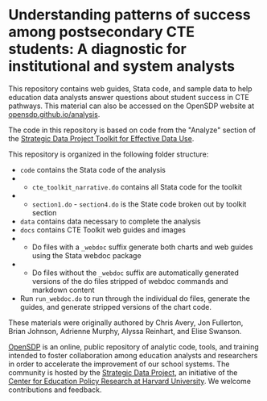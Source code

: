 # Understanding patterns of success among postsecondary CTE students: A diagnostic for institutional and system analysts
This repository contains web guides, Stata code, and sample
data to help education data analysts answer questions about student success in CTE pathways. 
This material can also be accessed on the
OpenSDP website at [opensdp.github.io/analysis](https://opensdp.github.io/analysis).

The code in this repository is based on code from the "Analyze" section of the
[Strategic Data Project Toolkit for Effective Data Use](https://sdp.cepr.harvard.edu/toolkit-effective-data-use).

This repository is organized in the following folder structure:

- `code` contains the Stata code of the analysis 
- - `cte_toolkit_narrative.do` contains all Stata code for the toolkit
- - `section1.do` - `section4.do` is the State code broken out by toolkit section
- `data` contains data necessary to complete the analysis
- `docs` contains CTE Toolkit web guides and images
- - Do files with a `_webdoc` suffix generate both charts and web guides using the Stata webdoc package
- - Do files without the `_webdoc` suffix are automatically generated versions of the do files stripped of webdoc commands and markdown content
- Run `run_webdoc.do` to run through the individual do files, generate the guides, and generate stripped versions of the chart code.

These materials were originally authored by Chris Avery, Jon Fullerton, Brian Johnson, Adrienne Murphy, Alyssa Reinhart, and Elise Swanson.

[OpenSDP](https://opensdp.github.io) is an online, public repository of analytic
code, tools, and training intended to foster collaboration among education
analysts and researchers in order to accelerate the improvement of our school
systems. The community is hosted by the
[Strategic Data Project](https://sdp.cepr.harvard.edu), an initiative of the
[Center for Education Policy Research at Harvard University](https://cepr.harvard.edu).
We welcome contributions and feedback.
